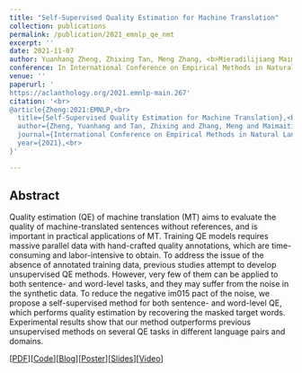 ```yaml
---
title: "Self-Supervised Quality Estimation for Machine Translation"
collection: publications
permalink: /publication/2021_emnlp_qe_nmt
excerpt: ''
date: 2021-11-07
author: Yuanhang Zheng, Zhixing Tan, Meng Zhang, <b>Mieradilijiang Maimaiti</b>, Huanbo Luan, Maosong Sun, Qun Liu and Yang Liu
conference: In International Conference on Empirical Methods in Natural Language Processing <b>(EMNLP, 2021)</b> (Long paper, poster)
venue: ''
paperurl: '
https://aclanthology.org/2021.emnlp-main.267'
citation: '<br>
@article{Zheng:2021:EMNLP,<br>
  title={Self-Supervised Quality Estimation for Machine Translation},<br>
  author={Zheng, Yuanhang and Tan, Zhixing and Zhang, Meng and Maimaiti, Mieradilijiang and Luan, Huanbo and Sun, Maosong and Liu, Qun and Liu, Yang},<br>
  journal={International Conference on Empirical Methods in Natural Language Processing (EMNLP)},<br>
  year={2021},<br>
}'

---
```

<h2><strong>Abstract</strong></h2>
Quality estimation (QE) of machine translation (MT) aims to evaluate the quality of machine-translated sentences without references, and is important in practical applications of MT. Training QE models requires massive parallel data with hand-crafted quality annotations, which are time-consuming and labor-intensive to obtain. To address the issue of the absence of annotated training data, previous studies attempt to develop unsupervised QE methods. However, very few of them can be applied to both sentence- and word-level tasks, and they may suffer from the noise in the synthetic data. 
To reduce the negative im015 pact of the noise, we propose a self-supervised method for both sentence- and word-level QE, which performs quality estimation by recovering the masked target words. Experimental results show that our method outperforms previous unsupervised methods on several QE tasks in different language pairs and domains.

\[[PDF](https://aclanthology.org/2021.emnlp-main.267.pdf)\]\[[Code](https://github.com/THUNLP-MT/SelfSupervisedQE)\]\[[Blog](https://thumtblog.github.io/2021/09/20/self-supervised-qe/)\]\[[Poster](https://miradel51.github.io/files/emnlp2021_yuanhang_poster.pdf)\]\[[Slides](https://miradel51.github.io/files/emnlp2021_yuanhang_slides.pdf)\]\[[Video](https://miradel51.github.io/files/emnlp2021_yuanhang_video.mp4)\]
